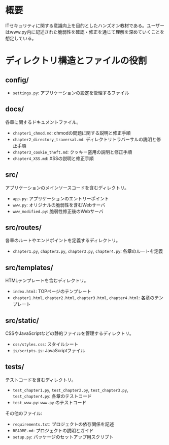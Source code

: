 # 概要
ITセキュリティに関する意識向上を目的としたハンズオン教材である。ユーザーはwww.py内に記述された脆弱性を確認・修正を通じて理解を深めていくことを想定している。


# ディレクトリ構造とファイルの役割

## config/
- `settings.py`: アプリケーションの設定を管理するファイル

## docs/
各章に関するドキュメントファイル。
- `chapter1_chmod.md`: chmodの問題に関する説明と修正手順
- `chapter2_directory_traversal.md`: ディレクトリトラバーサルの説明と修正手順
- `chapter3_cookie_theft.md`: クッキー盗用の説明と修正手順
- `chapter4_XSS.md`: XSSの説明と修正手順

## src/
アプリケーションのメインソースコードを含むディレクトリ。
- `app.py`: アプリケーションのエントリーポイント
- `www.py`: オリジナルの脆弱性を含むWebサーバ
- `www_modified.py`: 脆弱性修正後のWebサーバ

## src/routes/
各章のルートやエンドポイントを定義するディレクトリ。
- `chapter1.py`, `chapter2.py`, `chapter3.py`, `chapter4.py`: 各章のルートを定義

## src/templates/
HTMLテンプレートを含むディレクトリ。
- `index.html`: TOPページのテンプレート
- `chapter1.html`, `chapter2.html`, `chapter3.html`, `chapter4.html`: 各章のテンプレート

## src/static/
CSSやJavaScriptなどの静的ファイルを管理するディレクトリ。
- `css/styles.css`: スタイルシート
- `js/scripts.js`: JavaScriptファイル

## tests/
テストコードを含むディレクトリ。
- `test_chapter1.py`, `test_chapter2.py`, `test_chapter3.py`, `test_chapter4.py`: 各章のテストコード
- `test_www.py`: `www.py` のテストコード

その他のファイル:
- `requirements.txt`: プロジェクトの依存関係を記述
- `README.md`: プロジェクトの説明とガイド
- `setup.py`: パッケージのセットアップ用スクリプト
